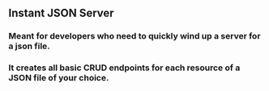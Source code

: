 ## Instant JSON Server

### Meant for developers who need to quickly wind up a server for a json file.

### It creates all basic CRUD endpoints for each resource of a JSON file of your choice.